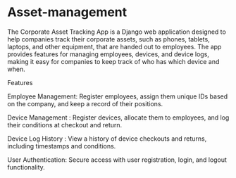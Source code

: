 # Asset-management
The Corporate Asset Tracking App is a Django web application designed to help companies track their corporate assets, such as phones, tablets, laptops, and other equipment, that are handed out to employees. The app provides features for managing employees, devices, and device logs, making it easy for companies to keep track of who has which device and when.

Features

Employee Management: Register employees, assign them unique IDs based on the company, and keep a record of their positions.

Device Management  : Register devices, allocate them to employees, and log their conditions at checkout and return.

Device Log History : View a history of device checkouts and returns, including timestamps and conditions.

User Authentication: Secure access with user registration, login, and logout functionality.
